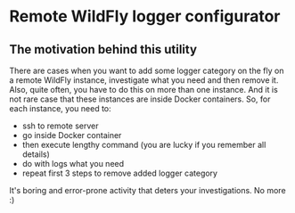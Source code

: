 # Remote WildFly logger configurator

## The motivation behind this utility

There are cases when you want to add some logger category on the fly on a remote WildFly instance, investigate what you need and then remove it. Also, quite often, you have to do this on more than one instance. And it is not rare case that these instances are inside Docker containers. So, for each instance, you need to:
- ssh to remote server
- go inside Docker container
- then execute lengthy command (you are lucky if you remember all details)
- do with logs what you need
- repeat first 3 steps to remove added logger category

It's boring and error-prone activity that deters your investigations. No more :)
